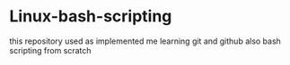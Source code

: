 # Linux-bash-scripting 

this repository used as implemented me learning git and github also bash scripting from scratch 
